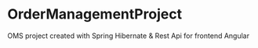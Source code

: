 # OrderManagementProject
OMS project created with Spring Hibernate &amp; Rest Api for frontend Angular 
